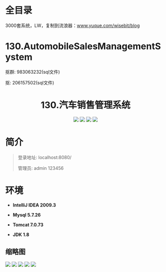 # 全目录

3000套系统，LW，复制到流浪器：www.yuque.com/wisebit/blog

# 130.AutomobileSalesManagementSystem

<p>抠群: 983063232(sql文件)</p>
<p>抠: 206157502(sql文件)</p>

<p><h1 align="center">130.汽车销售管理系统</h1></p>


<p align="center">
	<img src="https://img.shields.io/badge/jdk-1.8-orange.svg"/>
    <img src="https://img.shields.io/badge/spring-5.x-lightgrey.svg"/>
    <img src="https://img.shields.io/badge/springmvc-3.x-blue.svg"/>
    <img src="https://img.shields.io/badge/mybatis-5.x-yellow.svg"/>
</p>

# 简介
>登录地址: localhost:8080/
>
>管理员: admin  123456




# 环境

- <b>IntelliJ IDEA 2009.3</b>

- <b>Mysql 5.7.26</b>

- <b>Tomcat 7.0.73</b>

- <b>JDK 1.8</b>




## 缩略图

![](https://bitwise.oss-cn-heyuan.aliyuncs.com/2024/9/10/821647b1-ea7f-41cc-aacf-d7144bc27fbe.png)
![](https://bitwise.oss-cn-heyuan.aliyuncs.com/2024/9/10/65a84fe0-e7ba-4f14-b601-54bfbddb692d.png)
![](https://bitwise.oss-cn-heyuan.aliyuncs.com/2024/9/10/c86f3fe6-da0e-44ce-a668-3011a53fd75b.png)
![](https://bitwise.oss-cn-heyuan.aliyuncs.com/2024/9/10/5b2fdf0e-9f3e-4135-93c8-00208cc8d473.png)
![](https://bitwise.oss-cn-heyuan.aliyuncs.com/2024/9/10/50ef494a-f200-49a3-9707-e6f423c84a8e.png)



